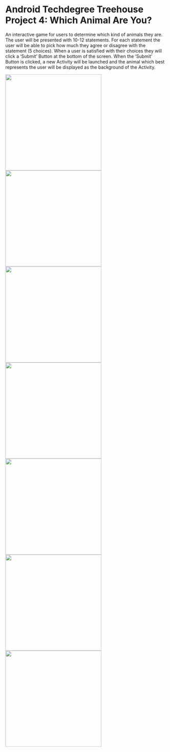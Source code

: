 # Android Techdegree Treehouse Project 4: Which Animal Are You?

An interactive game for users to determine which kind of animals they are. The user will be presented with 10-12 statements. For each statement the user will be able to pick how much they agree or disagree with the statement (5 choices). When a user is satisfied with their choices they will click a ‘Submit’ Button at the bottom of the screen. When the ‘Submit’ Button is clicked, a new Activity will be launched and the animal which best represents the user will be displayed as the background of the Activity.


<img src="screenshot_which_animal_quiz_01.png" width="300"/> <img src="screenshot_which_animal_quiz_02.png" width="300"/>
<img src="screenshot_which_animal_quiz_07.png" width="300"/> <img src="screenshot_which_animal_quiz_03.png" width="300"/> 
<img src="screenshot_which_animal_quiz_04.png" width="300"/> <img src="screenshot_which_animal_quiz_06.png" width="300"/> 
<img src="screenshot_which_animal_quiz_09.png" width="300"/> 



